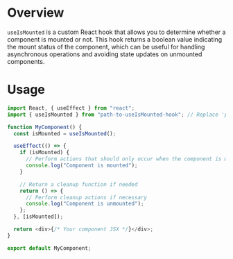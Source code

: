 # Overview

`useIsMounted` is a custom React hook that allows you to determine whether a component is mounted or not. This hook returns a boolean value indicating the mount status of the component, which can be useful for handling asynchronous operations and avoiding state updates on unmounted components.

# Usage

```javascript
import React, { useEffect } from "react";
import { useIsMounted } from "path-to-useIsMounted-hook"; // Replace 'path-to-useIsMounted-hook' with the actual path to your module

function MyComponent() {
  const isMounted = useIsMounted();

  useEffect(() => {
    if (isMounted) {
      // Perform actions that should only occur when the component is mounted
      console.log("Component is mounted");
    }

    // Return a cleanup function if needed
    return () => {
      // Perform cleanup actions if necessary
      console.log("Component is unmounted");
    };
  }, [isMounted]);

  return <div>{/* Your component JSX */}</div>;
}

export default MyComponent;
```

